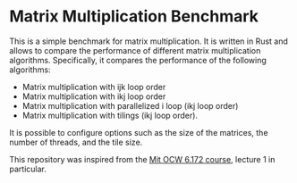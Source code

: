 # Matrix Multiplication Benchmark

This is a simple benchmark for matrix multiplication. It is written in Rust and allows to compare the performance of different matrix multiplication algorithms. Specifically, it compares the performance of the following algorithms:

* Matrix multiplication with ijk loop order
* Matrix multiplication with ikj loop order
* Matrix multiplication with parallelized i loop (ikj loop order)
* Matrix multiplication with tilings (ikj loop order).

It is possible to configure options such as the size of the matrices, the number of threads, and the tile size.

This repository was inspired from the [Mit OCW 6.172 course](https://ocw.mit.edu/courses/6-172-performance-engineering-of-software-systems-fall-2018/), lecture 1 in particular.
